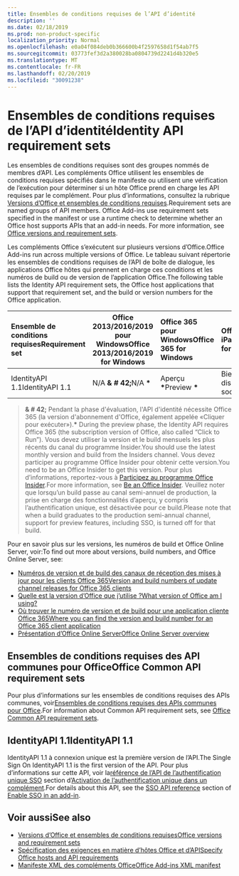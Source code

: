 ```yaml
---
title: Ensembles de conditions requises de l’API d’identité
description: ''
ms.date: 02/18/2019
ms.prod: non-product-specific
localization_priority: Normal
ms.openlocfilehash: e0a04f084deb0b366600b4f2597658d1f54ab7f5
ms.sourcegitcommit: 03773fef3d2a380028ba0804739d2241d4b320e5
ms.translationtype: MT
ms.contentlocale: fr-FR
ms.lasthandoff: 02/20/2019
ms.locfileid: "30091238"
---
```

# <a name="identity-api-requirement-sets"></a><span data-ttu-id="26c5c-102">Ensembles de conditions requises de l’API d’identité</span><span class="sxs-lookup"><span data-stu-id="26c5c-102">Identity API requirement sets</span></span>

<span data-ttu-id="26c5c-p101">Les ensembles de conditions requises sont des groupes nommés de membres d’API. Les compléments Office utilisent les ensembles de conditions requises spécifiés dans le manifeste ou utilisent une vérification de l’exécution pour déterminer si un hôte Office prend en charge les API requises par le complément. Pour plus d’informations, consultez la rubrique [Versions d’Office et ensembles de conditions requises](https://docs.microsoft.com/office/dev/add-ins/develop/office-versions-and-requirement-sets).</span><span class="sxs-lookup"><span data-stu-id="26c5c-p101">Requirement sets are named groups of API members. Office Add-ins use requirement sets specified in the manifest or use a runtime check to determine whether an Office host supports APIs that an add-in needs. For more information, see [Office versions and requirement sets](https://docs.microsoft.com/office/dev/add-ins/develop/office-versions-and-requirement-sets).</span></span>

<span data-ttu-id="26c5c-106">Les compléments Office s’exécutent sur plusieurs versions d’Office.</span><span class="sxs-lookup"><span data-stu-id="26c5c-106">Office Add-ins run across multiple versions of Office.</span></span> <span data-ttu-id="26c5c-107">Le tableau suivant répertorie les ensembles de conditions requises de l’API de boîte de dialogue, les applications Office hôtes qui prennent en charge ces conditions et les numéros de build ou de version de l’application Office.</span><span class="sxs-lookup"><span data-stu-id="26c5c-107">The following table lists the Identity API requirement sets, the Office host applications that support that requirement set, and the build or version numbers for the Office application.</span></span>

|  <span data-ttu-id="26c5c-108">Ensemble de conditions requises</span><span class="sxs-lookup"><span data-stu-id="26c5c-108">Requirement set</span></span>  | <span data-ttu-id="26c5c-109">Office 2013/2016/2019 pour Windows</span><span class="sxs-lookup"><span data-stu-id="26c5c-109">Office 2013/2016/2019 for Windows</span></span> | <span data-ttu-id="26c5c-110">Office 365 pour Windows</span><span class="sxs-lookup"><span data-stu-id="26c5c-110">Office 365 for Windows</span></span>   |  <span data-ttu-id="26c5c-111">Office 365 pour iPad</span><span class="sxs-lookup"><span data-stu-id="26c5c-111">Office 365 for iPad</span></span>  |  <span data-ttu-id="26c5c-112">Office 365 pour Mac</span><span class="sxs-lookup"><span data-stu-id="26c5c-112">Office 365 for Mac</span></span>  | <span data-ttu-id="26c5c-113">Office Online</span><span class="sxs-lookup"><span data-stu-id="26c5c-113">Office Online</span></span>  | <span data-ttu-id="26c5c-114">SharePoint Online</span><span class="sxs-lookup"><span data-stu-id="26c5c-114">SharePoint Online</span></span> | <span data-ttu-id="26c5c-115">OneDrive.com</span><span class="sxs-lookup"><span data-stu-id="26c5c-115">OneDrive.com</span></span> |<span data-ttu-id="26c5c-116">Outlook.com et Exchange Online</span><span class="sxs-lookup"><span data-stu-id="26c5c-116">Outlook.com & Exchange Online</span></span>|
|:-----|-----|:-----|:-----|:-----|:-----|:-----|:-----|:-----|
| <span data-ttu-id="26c5c-117">IdentityAPI 1.1</span><span class="sxs-lookup"><span data-stu-id="26c5c-117">IdentityAPI 1.1</span></span>  | <span data-ttu-id="26c5c-118">N/A **& # 42;**</span><span class="sxs-lookup"><span data-stu-id="26c5c-118">N/A **&#42;**</span></span> | <span data-ttu-id="26c5c-119">Aperçu **&#42;**</span><span class="sxs-lookup"><span data-stu-id="26c5c-119">Preview **&#42;**</span></span> | <span data-ttu-id="26c5c-120">Bientôt disponible</span><span class="sxs-lookup"><span data-stu-id="26c5c-120">Coming soon</span></span> | <span data-ttu-id="26c5c-121">Aperçu **&#42;**</span><span class="sxs-lookup"><span data-stu-id="26c5c-121">Preview **&#42;**</span></span>| <span data-ttu-id="26c5c-122">Aperçu</span><span class="sxs-lookup"><span data-stu-id="26c5c-122">Preview</span></span> | <span data-ttu-id="26c5c-123">Aperçu</span><span class="sxs-lookup"><span data-stu-id="26c5c-123">Preview</span></span>| <span data-ttu-id="26c5c-124">Bientôt disponible</span><span class="sxs-lookup"><span data-stu-id="26c5c-124">Coming soon</span></span> | <span data-ttu-id="26c5c-125">Bientôt disponible</span><span class="sxs-lookup"><span data-stu-id="26c5c-125">Coming soon</span></span> |

> <span data-ttu-id="26c5c-126">**& # 42;** Pendant la phase d'évaluation, l'API d'identité nécessite Office 365 (la version d'abonnement d'Office, également appelée «Cliquer pour exécuter»).</span><span class="sxs-lookup"><span data-stu-id="26c5c-126">**&#42;** During the preview phase, the Identity API requires Office 365 (the subscription version of Office, also called “Click to Run”).</span></span> <span data-ttu-id="26c5c-127">Vous devez utiliser la version et le build mensuels les plus récents du canal du programme Insider.</span><span class="sxs-lookup"><span data-stu-id="26c5c-127">You should use the latest monthly version and build from the Insiders channel.</span></span> <span data-ttu-id="26c5c-128">Vous devez participer au programme Office Insider pour obtenir cette version.</span><span class="sxs-lookup"><span data-stu-id="26c5c-128">You need to be an Office Insider to get this version.</span></span> <span data-ttu-id="26c5c-129">Pour plus d’informations, reportez-vous à [Participez au programme Office Insider](https://products.office.com/office-insider?tab=tab-1).</span><span class="sxs-lookup"><span data-stu-id="26c5c-129">For more information, see [Be an Office Insider](https://products.office.com/office-insider?tab=tab-1).</span></span> <span data-ttu-id="26c5c-130">Veuillez noter que lorsqu’un build passe au canal semi-annuel de production, la prise en charge des fonctionnalités d’aperçu, y compris l’authentification unique, est désactivée pour ce build.</span><span class="sxs-lookup"><span data-stu-id="26c5c-130">Please note that when a build graduates to the production semi-annual channel, support for preview features, including SSO, is turned off for that build.</span></span>

<span data-ttu-id="26c5c-131">Pour en savoir plus sur les versions, les numéros de build et Office Online Server, voir:</span><span class="sxs-lookup"><span data-stu-id="26c5c-131">To find out more about versions, build numbers, and Office Online Server, see:</span></span>

- [<span data-ttu-id="26c5c-132">Numéros de version et de build des canaux de réception des mises à jour pour les clients Office 365</span><span class="sxs-lookup"><span data-stu-id="26c5c-132">Version and build numbers of update channel releases for Office 365 clients</span></span>](https://support.office.com/article/version-and-build-numbers-of-update-channel-releases-ae942449-1fca-4484-898b-a933ea23def7)
- [<span data-ttu-id="26c5c-133">Quelle est la version d’Office que j’utilise ?</span><span class="sxs-lookup"><span data-stu-id="26c5c-133">What version of Office am I using?</span></span>](https://support.office.com/article/What-version-of-Office-am-I-using-932788b8-a3ce-44bf-bb09-e334518b8b19)
- [<span data-ttu-id="26c5c-134">Où trouver le numéro de version et de build pour une application cliente Office 365</span><span class="sxs-lookup"><span data-stu-id="26c5c-134">Where you can find the version and build number for an Office 365 client application</span></span>](https://support.office.com/article/version-and-build-numbers-of-update-channel-releases-ae942449-1fca-4484-898b-a933ea23def7)
- [<span data-ttu-id="26c5c-135">Présentation d’Office Online Server</span><span class="sxs-lookup"><span data-stu-id="26c5c-135">Office Online Server overview</span></span>](https://docs.microsoft.com/officeonlineserver/office-online-server-overview)

## <a name="office-common-api-requirement-sets"></a><span data-ttu-id="26c5c-136">Ensembles de conditions requises des API communes pour Office</span><span class="sxs-lookup"><span data-stu-id="26c5c-136">Office Common API requirement sets</span></span>

<span data-ttu-id="26c5c-137">Pour plus d’informations sur les ensembles de conditions requises des APIs communes, voir[Ensembles de conditions requises des APIs communes pour Office](office-add-in-requirement-sets.md).</span><span class="sxs-lookup"><span data-stu-id="26c5c-137">For information about Common API requirement sets, see [Office Common API requirement sets](office-add-in-requirement-sets.md).</span></span>

## <a name="identityapi-11"></a><span data-ttu-id="26c5c-138">IdentityAPI 1.1</span><span class="sxs-lookup"><span data-stu-id="26c5c-138">IdentityAPI 1.1</span></span> 

<span data-ttu-id="26c5c-139">IdentityAPI 1.1 à connexion unique est la première version de l’API.</span><span class="sxs-lookup"><span data-stu-id="26c5c-139">The Single Sign On IdentityAPI 1.1 is the first version of the API.</span></span> <span data-ttu-id="26c5c-140">Pour plus d’informations sur cette API, voir la[référence de l’API de l’authentification unique SSO](https://docs.microsoft.com/office/dev/add-ins/develop/sso-in-office-add-ins#sso-api-reference) section d’[Activation de l’authentification unique dans un complément](https://docs.microsoft.com/office/dev/add-ins/develop/sso-in-office-add-ins).</span><span class="sxs-lookup"><span data-stu-id="26c5c-140">For details about this API, see the [SSO API reference](https://docs.microsoft.com/office/dev/add-ins/develop/sso-in-office-add-ins#sso-api-reference) section of [Enable SSO in an add-in](https://docs.microsoft.com/office/dev/add-ins/develop/sso-in-office-add-ins).</span></span>

## <a name="see-also"></a><span data-ttu-id="26c5c-141">Voir aussi</span><span class="sxs-lookup"><span data-stu-id="26c5c-141">See also</span></span>

- [<span data-ttu-id="26c5c-142">Versions d’Office et ensembles de conditions requises</span><span class="sxs-lookup"><span data-stu-id="26c5c-142">Office versions and requirement sets</span></span>](https://docs.microsoft.com/office/dev/add-ins/develop/office-versions-and-requirement-sets)
- [<span data-ttu-id="26c5c-143">Spécification des exigences en matière d’hôtes Office et d’API</span><span class="sxs-lookup"><span data-stu-id="26c5c-143">Specify Office hosts and API requirements</span></span>](https://docs.microsoft.com/office/dev/add-ins/develop/specify-office-hosts-and-api-requirements)
- [<span data-ttu-id="26c5c-144">Manifeste XML des compléments Office</span><span class="sxs-lookup"><span data-stu-id="26c5c-144">Office Add-ins XML manifest</span></span>](https://docs.microsoft.com/office/dev/add-ins/develop/add-in-manifests)

